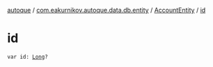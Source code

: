 [autoque](../../index.md) / [com.eakurnikov.autoque.data.db.entity](../index.md) / [AccountEntity](index.md) / [id](./id.md)

# id

`var id: `[`Long`](https://kotlinlang.org/api/latest/jvm/stdlib/kotlin/-long/index.html)`?`